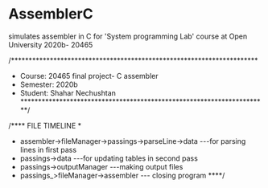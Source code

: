 # AssemblerC
simulates assembler in C for 'System programming Lab' course at Open University 2020b- 20465

/**********************************************************************
* Course: 20465 final project- C assembler
* Semester: 2020b
* Student: Shahar Nechushtan 
**********************************************************************/ 

/**** FILE TIMELINE
 *
 * assembler->fileManager->passings->parseLine->data     ---for parsing lines in first pass
 * passings->data                                        ---for updating tables in second pass
 * passings->outputManager                               ---making output files
 * passings_>fileManager->assembler                      --- closing program
****/
